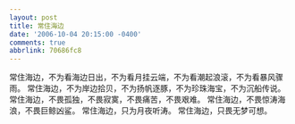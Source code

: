 ```yaml
---
layout: post
title: 常住海边
date: '2006-10-04 20:15:00 -0400'
comments: true
abbrlink: 70686fc8
---
```

常住海边，不为看海边日出，不为看月挂云端，不为看潮起浪滚，不为看暴风骤雨。
常住海边，不为岸边拾贝，不为扬帆逐豚，不为珍珠海宝，不为沉船传说。
常住海边，不畏孤独，不畏寂寞，不畏痛苦，不畏艰难。
常住海边，不畏惊涛海浪，不畏巨鲸凶鲨。
常住海边，只为月夜听涛。
常住海边，只畏无梦可想。
